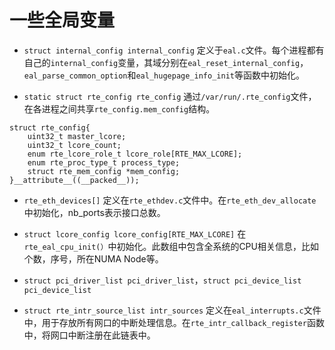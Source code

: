 # 一些全局变量

+ `struct internal_config internal_config`
定义于`eal.c`文件。每个进程都有自己的`internal_config`变量，其域分别在`eal_reset_internal_config`，`eal_parse_common_option`和`eal_hugepage_info_init`等函数中初始化。

+ `static struct rte_config rte_config`
通过`/var/run/.rte_config`文件，在各进程之间共享`rte_config.mem_config`结构。

```
struct rte_config{
	uint32_t master_lcore;
	uint32_t lcore_count;
	enum rte_lcore_role_t lcore_role[RTE_MAX_LCORE];
	enum rte_proc_type_t process_type;
	struct rte_mem_config *mem_config;
}__attribute__((__packed__));
```

+ `rte_eth_devices[]`
定义在`rte_ethdev.c`文件中。在`rte_eth_dev_allocate`中初始化，nb_ports表示接口总数。

+ `struct lcore_config lcore_config[RTE_MAX_LCORE]`
在`rte_eal_cpu_init(）`中初始化。此数组中包含全系统的CPU相关信息，比如个数，序号，所在NUMA Node等。

+ `struct pci_driver_list pci_driver_list`，`struct pci_device_list pci_device_list`

+ `struct rte_intr_source_list intr_sources`
定义在`eal_interrupts.c`文件中，用于存放所有网口的中断处理信息。在`rte_intr_callback_register`函数中，将网口中断注册在此链表中。

